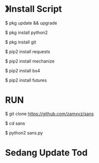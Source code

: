 # 》Install Script

$ pkg update && upgrade

$ pkg install python2

$ pkg install git

$ pip2 install requests

$ pip2 install mechanize

$ pip2 install bs4

$ pip2 install futures

# RUN

$ git clone https://github.com/zamxyz/sans

$ cd sans

$ python2 sans.py



# Sedang Update Tod
